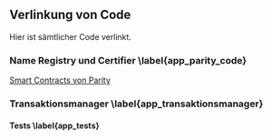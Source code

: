 
## Verlinkung von Code

Hier ist sämtlicher Code verlinkt. 

###  Name Registry und Certifier \label{app_parity_code}

[Smart Contracts von Parity](https://github.com/parity-contracts/name-registry/tree/master/contracts)

### Transaktionsmanager \label{app_transaktionsmanager}

#### Tests \label{app_tests}



